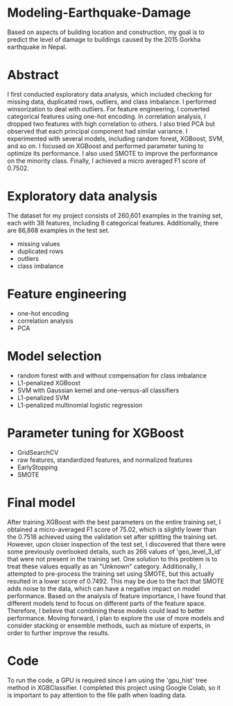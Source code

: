 # Modeling-Earthquake-Damage
Based on aspects of building location and construction, my goal is to predict the level of damage to buildings caused by the 2015 Gorkha earthquake in Nepal.

# Abstract
I first conducted exploratory data analysis, which included checking for missing data, duplicated rows, outliers, and class imbalance. I performed winsorization to deal with outliers. For feature engineering, I converted categorical features using one-hot encoding. In correlation analysis, I dropped two features with high correlation to others. I also tried PCA but observed that each principal component had similar variance. I experimented with several models, including random forest, XGBoost, SVM, and so on. I focused on XGBoost and performed parameter tuning to optimize its performance. I also used SMOTE to improve the performance on the minority class. Finally, I achieved a micro averaged F1 score of 0.7502.

# Exploratory data analysis
The dataset for my project consists of 260,601 examples in the training set, each with 38 features, including 8 categorical features. Additionally, there are 86,868 examples in the test set.

- missing values
- duplicated rows
- outliers
- class imbalance

# Feature engineering
- one-hot encoding
- correlation analysis
- PCA

# Model selection
- random forest with and without compensation for class imbalance
- L1-penalized XGBoost
- SVM with Gaussian kernel and one-versus-all classifiers
- L1-penalized SVM
- L1-penalized multinomial logistic regression

# Parameter tuning for XGBoost
- GridSearchCV
- raw features, standardized features, and normalized features
- EarlyStopping
- SMOTE

# Final model
After training XGBoost with the best parameters on the entire training set, I obtained a micro-averaged F1 score of 75.02, which is slightly lower than the 0.7518 achieved using the validation set after splitting the training set. However, upon closer inspection of the test set, I discovered that there were some previously overlooked details, such as 266 values of 'geo_level_3_id' that were not present in the training set. One solution to this problem is to treat these values equally as an "Unknown" category.
Additionally, I attempted to pre-process the training set using SMOTE, but this actually resulted in a lower score of 0.7492. This may be due to the fact that SMOTE adds noise to the data, which can have a negative impact on model performance.
Based on the analysis of feature importance, I have found that different models tend to focus on different parts of the feature space. Therefore, I believe that combining these models could lead to better performance. Moving forward, I plan to explore the use of more models and consider stacking or ensemble methods, such as mixture of experts, in order to further improve the results.

# Code
To run the code, a GPU is required since I am using the 'gpu_hist' tree method in XGBClassifier. I completed this project using Google Colab, so it is important to pay attention to the file path when loading data.

